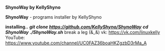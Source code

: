 **ShynoWay by KellyShyno**

**ShynoWay** - programs installer by KellyShyno

**installing..**
***git clone https://github.com/KellyShyno/ShynoWay***
***cd ShynoWay***
***./ShynoWay.sh***
break a leg (&_&)
vk: <https://vk.com/linuxkelly>
YouTube: <https://www.youtube.com/channel/UC0FAZ36boaHKZgzbD3rMa_A>
